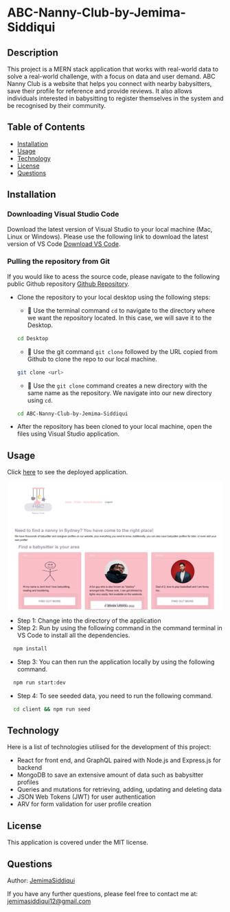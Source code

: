 # ABC-Nanny-Club-by-Jemima-Siddiqui
## Description
This project is a MERN stack application that works with real-world data to solve a real-world challenge, with a focus on data and user demand. ABC Nanny Club is a website that helps you connect with nearby babysitters, save their profile for reference and provide reviews. It also allows individuals interested in babysitting to register themselves in the system and be recognised by their community.

## Table of Contents
* [Installation](#installation)
* [Usage](#usage)
* [Technology](#technology)
* [License](#license)
* [Questions](#questions)

## Installation

### Downloading Visual Studio Code 

 Download the latest version of Visual Studio to your local machine (Mac, Linux or Windows). Please use the following link to download the latest version of VS Code [Download VS Code](https://code.visualstudio.com/download). 

### Pulling the repository from Git 

If you would like to acess the source code, please navigate to the following public Github repository [Github Repository](https://github.com/JemimaSiddiqui/Good-README-Generator-by-Jemima-Siddiqui.git). 

* Clone the repository to your local desktop using the following steps:

  * 🔑 Use the terminal command `cd` to navigate to the directory where we want the repository located. In this case, we will save it to the Desktop. 

  ```bash
  cd Desktop
  ```

  * 🔑 Use the git command `git clone` followed by the URL copied from Github to clone the repo to our local machine.

  ```bash
  git clone <url>
  ```

  * 🔑 Use the `git clone` command creates a new directory with the same name as the repository. We navigate into our new directory using `cd`.

  ```bash
  cd ABC-Nanny-Club-by-Jemima-Siddiqui
  ```
* After the repository has been cloned to your local machine, open the files using Visual Studio application. 

## Usage
Click [here](https://young-escarpment-62681.herokuapp.com/home) to see the deployed application. 

![ABC Nanny Club Homepage](./assets/homepage.png)

* Step 1: Change into the directory of the application 
* Step 2: Run by using the following command in the command terminal in VS Code to install all the dependencies. 

```bash
  npm install
```
* Step 3: You can then run the application locally by using the following command. 

```bash
  npm run start:dev 
```

* Step 4: To see seeded data, you need to run the following command. 

```bash
  cd client && npm run seed 
```

## Technology 
Here is a list of technologies utilised for the development of this project: 
* React for front end, and GraphQL paired with Node.js and Express.js for backend 
* MongoDB to save an extensive amount of data such as babysitter profiles 
* Queries and mutations for retrieving, adding, updating and deleting data 
* JSON Web Tokens (JWT) for user authentication 
* ARV for form validation for user profile creation

## License
This application is covered under the MIT license.

    
## Questions
Author: [JemimaSiddiqui](https://github.com/JemimaSiddiqui)

If you have any further questions, please feel free to contact me at: [jemimasiddiqui12@gmail.com](mailto:jemimasiddiqui12@gmail.com)
